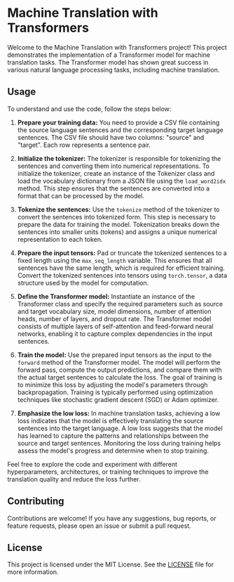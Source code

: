 # Machine Translation with Transformers

Welcome to the Machine Translation with Transformers project! This project demonstrates the implementation of a Transformer model for machine translation tasks. The Transformer model has shown great success in various natural language processing tasks, including machine translation.

## Usage

To understand and use the code, follow the steps below:

1. **Prepare your training data:** You need to provide a CSV file containing the source language sentences and the corresponding target language sentences. The CSV file should have two columns: "source" and "target". Each row represents a sentence pair.

2. **Initialize the tokenizer:** The tokenizer is responsible for tokenizing the sentences and converting them into numerical representations. To initialize the tokenizer, create an instance of the Tokenizer class and load the vocabulary dictionary from a JSON file using the `load_word2idx` method. This step ensures that the sentences are converted into a format that can be processed by the model.

3. **Tokenize the sentences:** Use the `tokenize` method of the tokenizer to convert the sentences into tokenized form. This step is necessary to prepare the data for training the model. Tokenization breaks down the sentences into smaller units (tokens) and assigns a unique numerical representation to each token.

4. **Prepare the input tensors:** Pad or truncate the tokenized sentences to a fixed length using the `max_seq_length` variable. This ensures that all sentences have the same length, which is required for efficient training. Convert the tokenized sentences into tensors using `torch.tensor`, a data structure used by the model for computation.

5. **Define the Transformer model:** Instantiate an instance of the Transformer class and specify the required parameters such as source and target vocabulary size, model dimensions, number of attention heads, number of layers, and dropout rate. The Transformer model consists of multiple layers of self-attention and feed-forward neural networks, enabling it to capture complex dependencies in the input sentences.

6. **Train the model:** Use the prepared input tensors as the input to the `forward` method of the Transformer model. The model will perform the forward pass, compute the output predictions, and compare them with the actual target sentences to calculate the loss. The goal of training is to minimize this loss by adjusting the model's parameters through backpropagation. Training is typically performed using optimization techniques like stochastic gradient descent (SGD) or Adam optimizer.

7. **Emphasize the low loss:** In machine translation tasks, achieving a low loss indicates that the model is effectively translating the source sentences into the target language. A low loss suggests that the model has learned to capture the patterns and relationships between the source and target sentences. Monitoring the loss during training helps assess the model's progress and determine when to stop training.

Feel free to explore the code and experiment with different hyperparameters, architectures, or training techniques to improve the translation quality and reduce the loss further.

## Contributing

Contributions are welcome! If you have any suggestions, bug reports, or feature requests, please open an issue or submit a pull request.

## License

This project is licensed under the MIT License. See the [LICENSE](LICENSE) file for more information.
